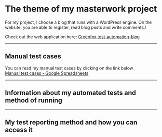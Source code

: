 # The theme of my masterwork project
For my project, I choose a blog that runs with a WordPress engine.
On the website, you are able to register, read blog posts and write comments.\

Check out the web application here: [Greenfox test-automation-blog](http://test-automation-blog.greenfox.academy/)
***
## Manual test cases
You can read my manual test cases by clicking on the link below\
[Manual test cases - Google Spreadsheets]()
***
## Information about my automated tests and method of running
***
## My test reporting method and how you can access it

